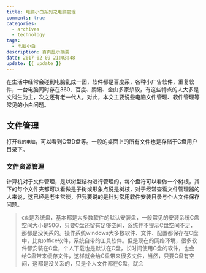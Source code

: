 ```yaml
---
title: 电脑小白系列之电脑管理
comments: true
categories:
  - archives
  - technology
tags:
  - 电脑小白
description: 首页显示摘要
date: 2017-02-09 21:03:48
update: {{ update }}
---
```

在生活中经常会碰到电脑乱成一团，软件都是百度系，各种小广告软件，重复软件，一台电脑同时存在360、百度、腾讯、金山多家杀软，有这些特点的人大多是文科生为主，次之还有老一代人。对此，本文主要说些电脑文件管理、软件管理等常见的小白问题。
<!-- more -->

## 文件管理 ##
打开`我的电脑`，可以看到C盘D盘等。一般的桌面上的所有文件也是存储于C盘用户目录下。
### 文件资源管理 ###
计算机对于文件管理，是以树型结构进行管理的，每个盘符可以看做一个树根，其下的每个文件夹都可以看做是子树或形象点说是树枝，对于经常查看文件管理器的人来说，这已经是老生常谈，但我要说的是针对常用软件安装目录与个人文件保存问题。

>`C盘`是系统盘，基本都是大多数软件的默认安装盘，一般常见的安装系统C盘空间大小是50G，只要C盘还留有足够空间，系统并不提示C盘空间不足，那都是没关系的。操作系统windows大多数软件、文件、配置都保存在C盘中，比如office软件，系统自带的工具软件。但是现在的网络环境，很多软件都安装在C盘，个人下载也是默认在C盘，长时间使用C盘的软件，也会给C盘带来缓存文件，这样就会给C盘带来很多文件，当然，只要C盘有空间，这都是没关系的，只是个人文件都在C盘，就会
